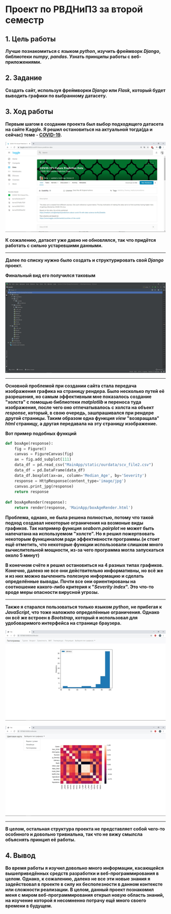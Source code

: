 # Проект по РВДНиПЗ за второй семестр


## 1. Цель работы
**Лучше познакомиться с языком *python*, изучить фреймворк *Django*, библиотеки *numpy*, *pandas*. Узнать принципы работы с веб-приложениями.**

## 2. Задание
**Создать сайт, используя фреймворки *Django* или *Flask*, который будет выводить графики по выбранному датасету.**

## 3. Ход работы
**Первым шагом в создании проекта был выбор подходящего датасета на сайте Kaggle. Я решил остановиться на актуальной тогда(да и сейчас) теме - [COVID-19](https://www.kaggle.com/nkiith/covid19-future-prediction-data).**

![Изображение страницы сайта Kaggle](/images/Image1.jpg)

**К сожалению, датасет уже давно не обновлялся, так что придётся работать с сильно устаревшими данными.**

****

**Далее по списку нужно было создать и структурировать свой *Django* проект.**

**Финальный вид его получился таковым**

![Изображение структуры проекта](/images/image2.jpg)

****

**Основной проблемой при создании сайта стала передача изображения графика на страницу рендера. Было несколько путей её разрешения, но самым эффективным мне показалось создание "холста" с помощью библиотеки *matplotlib* и переноса туда изображения, после чего оно отпечатывалось с холста на объект *response*, который, в свою очередь, зашпрашивался при рендере другой страницы. Таким образом одна функция *view* "возвращала" *html* страницу, а другая передавала на эту страницу изображение.**

**Вот пример подобных функций**

```python
def boxAge(response):
    fig = Figure()
    canvas = FigureCanvas(fig)
    ax = fig.add_subplot(111)
    data_df = pd.read_csv("MainApp/static/ourdata/scv_file2.csv")
    data_df = pd.DataFrame(data_df)
    data_df.boxplot(ax=ax, column='Median_Age', by='Severity')
    response = HttpResponse(content_type='image/jpg')
    canvas.print_jpg(response)
    return response

def boxAgeRender(response):
    return render(response, 'MainApp/boxAgeRender.html')
```

**Проблема, однако, не была решена полностью, потому что такой подход создавал некоторые ограничения на возмоные виды графиков. Так например функция *seaborn.pairplot* не может быть напечатана на используемом "холсте". Но я решил пожертвовать некоторым функциналом ради эффективности программы.(и стоит ещё отметить, что некоторые функции использовали слишком много вычислительной мощности, из-за чего программа могла запускаться около 5 минут)**

**В конечном счёте я решил остановиться на 4 разных типах графиков. Конечно, далеко не все они действительно информативны, но всё же и из них можно вычленить полезную информацию и сделать определённые выводы. Почти все они ориентированы на соотношение какого-либо критерия к "*Severity index*". Это что-то вроде меры опасности вирусной угрозы.**

****

**Также я старался пользоваться только языком *python*, не прибегая к *JavaScript*, что тоже наложило определённые ограничения. Однако он всё же встроен в *Bootstrap*, который я использовал для удобоваримого интерфейса на странице браузера.**

![Изображение гистограммы](/images/image3.jpg)

![Изображение цветовой карты](/images/image4.jpg)

****

**В целом, остальная структура проекта не представляет собой чего-то особнного и довольно тривиальна, так что не вижу смылсла объяснять принцип её работы.**


## 4. Вывод

**Во время работы я изучил довольно много информации, касающейся вышеприведённых средств разработки и веб-программирования в целом. Однако, к сожалению, далеко не все эти новые знания я задействовал в проекте в силу их бесполезности в данном контексте или сложности реализации. В целом, данный проект познакомил меня с миром веб-программирования открыл новую область знаний, на изучение которой я несомненно потрачу ещё много своего времени в будущем.**